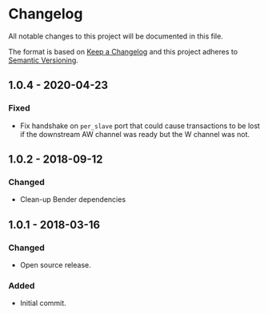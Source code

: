 # Changelog
All notable changes to this project will be documented in this file.

The format is based on [Keep a Changelog](http://keepachangelog.com/en/1.0.0/)
and this project adheres to [Semantic Versioning](http://semver.org/spec/v2.0.0.html).

## 1.0.4 - 2020-04-23
### Fixed
- Fix handshake on `per_slave` port that could cause transactions to be lost if the downstream AW
  channel was ready but the W channel was not.

## 1.0.2 - 2018-09-12
### Changed
- Clean-up Bender dependencies

## 1.0.1 - 2018-03-16
### Changed
- Open source release.

### Added
- Initial commit.